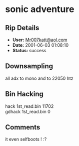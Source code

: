 # sonic adventure

## Rip Details

- **User:** Mr007katt@aol.com
- **Date:** 2001-06-03 01:08:10
- **Status:** success

## Downsampling

all adx to mono and to 22050 htz

## Bin Hacking

hack 1st_read.bin 11702<br />gdhack 1st_read.bin 0

## Comments

it even selfboots !   :?

